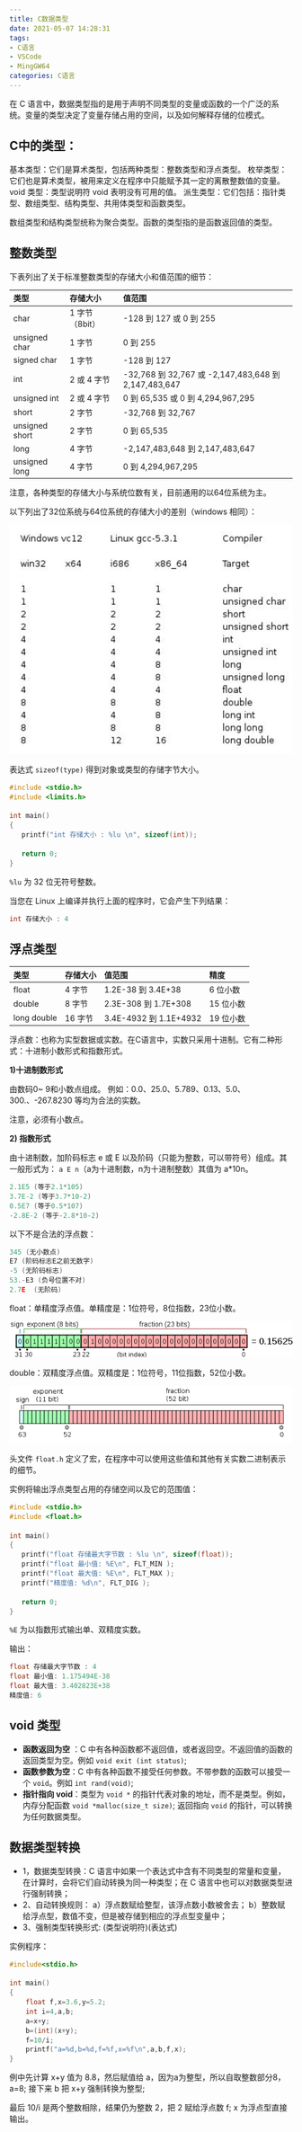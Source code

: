 ```yaml
---
title: C数据类型
date: 2021-05-07 14:28:31
tags:
- C语言
- VSCode
- MingGW64
categories: C语言
---
```


在 C 语言中，数据类型指的是用于声明不同类型的变量或函数的一个广泛的系统。变量的类型决定了变量存储占用的空间，以及如何解释存储的位模式。

## C中的类型：

基本类型：它们是算术类型，包括两种类型：整数类型和浮点类型。
枚举类型：它们也是算术类型，被用来定义在程序中只能赋予其一定的离散整数值的变量。
void 类型：类型说明符 void 表明没有可用的值。
派生类型：它们包括：指针类型、数组类型、结构类型、共用体类型和函数类型。

数组类型和结构类型统称为聚合类型。函数的类型指的是函数返回值的类型。

<!--more-->
## 整数类型

下表列出了关于标准整数类型的存储大小和值范围的细节：

|类型	| 存储大小	| 值范围 |
| :--- | :--- | :---- |
|char	|   1 字节（8bit） |	-128 到 127 或 0 到 255|
|unsigned char|	1 字节 |	0 到 255|
|signed char|	1 字节 |	-128 到 127|
|int |     2 或 4 字节 |	-32,768 到 32,767 或 -2,147,483,648 到 2,147,483,647|
|unsigned int |	2 或 4 字节|	0 到 65,535 或 0 到 4,294,967,295|
|short|	    2 字节|	-32,768 到 32,767|
|unsigned short|	2 字节|	0 到 65,535|
|long	|     4 字节|	-2,147,483,648 到 2,147,483,647|
|unsigned long|	4 字节|	0 到 4,294,967,295|

注意，各种类型的存储大小与系统位数有关，目前通用的以64位系统为主。

以下列出了32位系统与64位系统的存储大小的差别（windows 相同）：

![32-64.jpg](/img/32-64.jpg)

表达式 `sizeof(type)` 得到对象或类型的存储字节大小。

```c
#include <stdio.h>
#include <limits.h>
 
int main()
{
   printf("int 存储大小 : %lu \n", sizeof(int));
   
   return 0;
}
```

`%lu` 为 32 位无符号整数。

当您在 Linux 上编译并执行上面的程序时，它会产生下列结果：

```c
int 存储大小 : 4 
```

## 浮点类型

| 类型	| 存储大小 |	值范围 |	精度 |
| :--- | :--- | :--- | :--- |
|float|	4 字节 |	1.2E-38 到 3.4E+38 |	6 位小数|
|double|	8 字节 |	2.3E-308 到 1.7E+308 |	15 位小数 |
|long double|	16 字节 |	3.4E-4932 到 1.1E+4932 |	19 位小数 |

浮点数：也称为实型数据或实数。在C语言中，实数只采用十进制。它有二种形式：十进制小数形式和指数形式。

**1)十进制数形式**

由数码0~ 9和小数点组成。 例如：0.0、25.0、5.789、0.13、5.0、300.、-267.8230 等均为合法的实数。

注意，必须有小数点。

**2) 指数形式**

由十进制数，加阶码标志 e 或 E 以及阶码（只能为整数，可以带符号）组成。其一般形式为：
`a E n`（a为十进制数，n为十进制整数）其值为 a*10n。

```c
2.1E5 (等于2.1*105)
3.7E-2 (等于3.7*10-2)
0.5E7 (等于0.5*107)
-2.8E-2 (等于-2.8*10-2)
```

以下不是合法的浮点数：

```c
345 (无小数点)
E7 (阶码标志E之前无数字)
-5 (无阶码标志)
53.-E3 (负号位置不对)
2.7E  (无阶码)
```

float：单精度浮点值。单精度是：1位符号，8位指数，23位小数。

![v2-749cc641eb4d5dafd085e8c23f8826aa_hd.png](/img/v2-749cc641eb4d5dafd085e8c23f8826aa_hd.png)

double：双精度浮点值。双精度是：1位符号，11位指数，52位小数。

![v2-48240f0e1e0dd33ec89100cbe2d30707_hd.png](/img/v2-48240f0e1e0dd33ec89100cbe2d30707_hd.png)

头文件 `float.h` 定义了宏，在程序中可以使用这些值和其他有关实数二进制表示的细节。

实例将输出浮点类型占用的存储空间以及它的范围值：

```c
#include <stdio.h>
#include <float.h>
 
int main()
{
   printf("float 存储最大字节数 : %lu \n", sizeof(float));
   printf("float 最小值: %E\n", FLT_MIN );
   printf("float 最大值: %E\n", FLT_MAX );
   printf("精度值: %d\n", FLT_DIG );
   
   return 0;
}
```

`%E` 为以指数形式输出单、双精度实数。

输出：

```c
float 存储最大字节数 : 4 
float 最小值: 1.175494E-38
float 最大值: 3.402823E+38
精度值: 6
```

## void 类型

* **函数返回为空** ：C 中有各种函数都不返回值，或者返回空。不返回值的函数的返回类型为空。例如 `void exit (int status)`;
* **函数参数为空**：C 中有各种函数不接受任何参数。不带参数的函数可以接受一个 `void`。例如 `int rand(void)`;
* **指针指向 void**：类型为 `void *` 的指针代表对象的地址，而不是类型。例如，内存分配函数 `void *malloc(size_t size)`; 返回指向 `void` 的指针，可以转换为任何数据类型。

## 数据类型转换

* 1，数据类型转换：C 语言中如果一个表达式中含有不同类型的常量和变量，在计算时，会将它们自动转换为同一种类型；在 C 语言中也可以对数据类型进行强制转换；
* 2、自动转换规则：
a）浮点数赋给整型，该浮点数小数被舍去；
b）整数赋给浮点型，数值不变，但是被存储到相应的浮点型变量中；
* 3、强制类型转换形式: (类型说明符)(表达式)


实例程序：

```c
#include<stdio.h>

int main()
{
    float f,x=3.6,y=5.2;
    int i=4,a,b;
    a=x+y;
    b=(int)(x+y);
    f=10/i;
    printf("a=%d,b=%d,f=%f,x=%f\n",a,b,f,x);
}
```

例中先计算 x+y 值为 8.8，然后赋值给 a，因为a为整型，所以自取整数部分8，a=8;
接下来 b 把 x+y 强制转换为整型;

最后 10/i 是两个整数相除，结果仍为整数 2，把 2 赋给浮点数 f;
x 为浮点型直接输出。